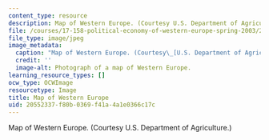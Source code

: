 ```yaml
---
content_type: resource
description: Map of Western Europe. (Courtesy U.S. Department of Agriculture.)
file: /courses/17-158-political-economy-of-western-europe-spring-2003/20552337f80b0369f41a4a1e0366c17c_17-158s03.jpg
file_type: image/jpeg
image_metadata:
  caption: "Map of Western Europe. (Courtesy\_[U.S. Department of Agriculture](http://www.usda.gov/).)"
  credit: ''
  image-alt: Photograph of a map of Western Europe.
learning_resource_types: []
ocw_type: OCWImage
resourcetype: Image
title: Map of Western Europe
uid: 20552337-f80b-0369-f41a-4a1e0366c17c
---
```

Map of Western Europe. (Courtesy U.S. Department of Agriculture.)


